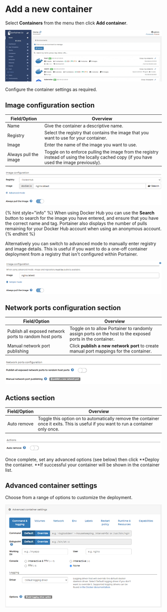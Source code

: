 # Add a new container

Select **Containers** from the menu then click **Add container**.

![](../../../.gitbook/assets/2.9-containers-add-1.gif)

Configure the container settings as required.

## Image configuration section

| Field/Option          | Overview                                                                                                                                   |
| --------------------- | ------------------------------------------------------------------------------------------------------------------------------------------ |
| Name                  | Give the container a descriptive name.                                                                                                     |
| Registry              | Select the registry that contains the image that you want to use for your container.                                                       |
| Image                 | Enter the name of the image you want to use.                                                                                               |
| Always pull the image | Toggle on to enforce pulling the image from the registry instead of using the locally cached copy (if you have used the image previously). |

![](../../../.gitbook/assets/containers-create-2.png)

{% hint style="info" %}
When using Docker Hub you can use the **Search** button to search for the image you have entered, and ensure that you have the correct name and tag. Portainer also displays the number of pulls remaining for your Docker Hub account when using an anonymous account.
{% endhint %}

Alternatively you can switch to advanced mode to manually enter registry and image details. This is useful if you want to do a one-off container deployment from a registry that isn't configured within Portainer.

![](../../../.gitbook/assets/containers-create-3.png)

## Network ports configuration section

| Field/Option                                           | Overview                                                                                                 |
| ------------------------------------------------------ | -------------------------------------------------------------------------------------------------------- |
| Publish all exposed network ports to random host ports | Toggle on to allow Portainer to randomly assign ports on the host to the exposed ports in the container. |
| Manual network port publishing                         | Click **publish a new network port** to create manual port mappings for the container.                   |

![](../../../.gitbook/assets/containers-create-5.png)

## Actions section

| Field/Option | Overview                                                                                                                            |
| ------------ | ----------------------------------------------------------------------------------------------------------------------------------- |
| Auto remove  | Toggle this option on to automatically remove the container once it exits. This is useful if you want to run a container only once. |

![](../../../.gitbook/assets/containers-create-6.png)

Once complete, set any advanced options (see below) then click **Deploy the container. **If successful your container will be shown in the container list.

## Advanced container settings

Choose from a range of options to customize the deployment.

![](../../../.gitbook/assets/containers-create-4.png)

